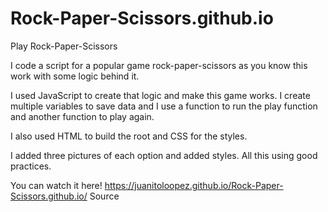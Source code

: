 # Rock-Paper-Scissors.github.io
Play Rock-Paper-Scissors

I code a script for a popular game rock-paper-scissors as you know this work with some logic behind it. 

I used JavaScript to create that logic and make this game works. I create multiple variables to save data and I use a function to run the play function and another function to play again.  

I also used HTML to build the root and CSS for the styles.

I added three pictures of each option and added styles. All this using good practices.

You can watch it here!  https://juanitoloopez.github.io/Rock-Paper-Scissors.github.io/
Source
